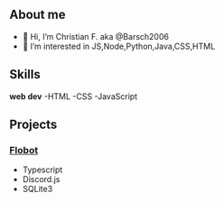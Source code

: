 ## __About me__

- 👋 Hi, I’m Christian F. aka  @Barsch2006
- 👀 I’m interested in JS,Node,Python,Java,CSS,HTML

## __Skills__
__web dev__
-HTML
-CSS
-JavaScript

## __Projects__
  ### <a href="https://github.com/Mickhat/FloBot/">Flobot</a>
  - Typescript
  - Discord.js
  - SQLite3

